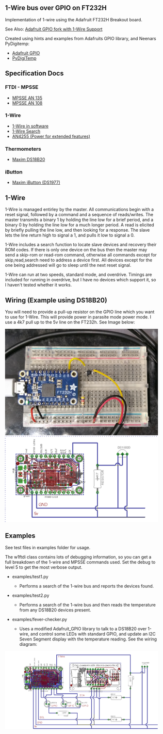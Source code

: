 ## 1-Wire bus over GPIO on FT232H

Implementation of 1-wire using the Adafruit FT232H Breakout board.

See Also: [Adafruit GPIO fork with 1-Wire Support](https://github.com/TuxInvader/Adafruit_Python_GPIO)

Created using hints and examples from Adafruits GPIO library, and Neenars PyDigitemp:

 * [Adafruit GPIO](https://github.com/adafruit/Adafruit_Python_GPIO)
 * [PyDigiTemp](https://github.com/neenar/pydigitemp)

## Specification Docs

### FTDI - MPSSE

 * [MPSSE AN 135](http://www.ftdichip.com/Support/Documents/AppNotes/AN_135_MPSSE_Basics.pdf)
 * [MPSSE AN 108](http://www.ftdichip.com/Support/Documents/AppNotes/AN_108_Command_Processor_for_MPSSE_and_MCU_Host_Bus_Emulation_Modes.pdf)

### 1-Wire

 * [1-Wire in software](https://www.maximintegrated.com/en/app-notes/index.mvp/id/126)
 * [1-Wire Search](https://www.maximintegrated.com/en/app-notes/index.mvp/id/187)
 * [AN4255 (Power for extended features)](http://pdfserv.maximintegrated.com/en/an/AN4255.pdf)

### Thermometers

 * [Maxim DS18B20](http://datasheets.maximintegrated.com/en/ds/DS18B20.pdf)

### iButton 

 * [Maxim iButton (DS1977)](https://datasheets.maximintegrated.com/en/ds/DS1977.pdf)

## 1-Wire

1-Wire is managed entirley by the master. All communications begin with a reset signal, followed by a command and a sequence of reads/writes. The master transmits a binary 1 by holding the line low for a brief period, and a binary 0 by holding the line low for a much longer period. A read is elicited by briefly pulling the line low, and then looking for a response. The slave lets the line return high to signal a 1, and pulls it low to signal a 0.

1-Wire includes a search function to locate slave devices and recovery their ROM codes. If there is only one device on the bus then the master may send a skip-rom or read-rom command, otherwise all commands except for skip,read,search need to address a device first. All devices except for the one being addressed will go to sleep until the next reset signal.

1-Wire can run at two speeds, standard mode, and overdrive. Timings are included for running in overdrive, but I have no devices which support it, so I haven't tested whether it works.


## Wiring (Example using DS18B20)

You will need to provide a pull-up resistor on the GPIO line which you want to use for 1-Wire. This will provide power in parasite mode power mode. I use a 4k7 pull up to the 5v line on the FT232h. See Image below:

![FT232H Wiring](https://raw.githubusercontent.com/TuxInvader/ft232h-1wire/master/resources/wiring.jpg "FT232H wiring")
![FT232H Diagram](https://raw.githubusercontent.com/TuxInvader/ft232h-1wire/master/resources/ft232h-1wire.png "FT232H wiring Diagram")

## Examples

See test files in examples folder for usage. 

The w1ftdi class contains lots of debugging information, so you can get a full breakdown of the 1-wire and MPSSE commands used. Set the debug to level 5 to get the most verbose output.

 * examples/test1.py
   - Performs a search of the 1-wire bus and reports the devices found.

 * examples/test2.py
   - Performs a search of the 1-wire bus and then reads the temperature from any DS18B20 devices present.

 * examples/fever-checker.py
   - Uses a modified Adafruit_GPIO library to talk to a DS18B20 over 1-wire, and control some LEDs with standard GPIO, and update an I2C Seven Segment display with the temperature reading. See the wiring diagram:

  ![Fever-Check Diagram](https://raw.githubusercontent.com/TuxInvader/ft232h-1wire/master/resources/fever-check-diagram.png)

   
